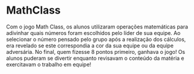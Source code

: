 # MathClass
Com o jogo Math Class, os alunos utilizaram operações matemáticas para adivinhar quais números foram escolhidos pelo líder de sua equipe. Ao selecionar o número pensado pelo grupo após a realização dos cálculos, era revelado se este correspondia a cor da sua equipe ou da equipe adversária. No final, quem fizesse 8 pontos primeiro, ganhava o jogo! Os alunos puderam se divertir enquanto revisavam o conteúdo da matéria e exercitavam o trabalho em equipe!
